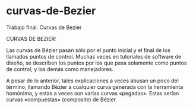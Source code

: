 # curvas-de-Bezier
Trabajo final: Curvas de Bezier

CURVAS DE BEZIER:

Las curvas de Bézier pasan sólo por el punto inicial y el final de los llamados puntos de control. 
Muchas veces en tutoriales de software de diseño, se describen los puntos por los que pasa solamente como puntos de control; 
y los demás como manejadores.

A pesar de lo anterior, tales explicaciones a veces abusan un poco del término,
llamando Bézier a cualquier curva generada con la herramienta homónima, y estas a veces son varias curvas «pegadas». 
Estas serían curvas «compuestas» (composite) de Bézier.

